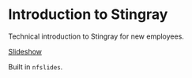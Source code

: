# Introduction to Stingray

Technical introduction to Stingray for new employees.

[Slideshow](http://htmlpreview.github.io/?https://rawgit.com/niklasfrykholm/introduction-to-stingray/master/index.html)

Built in `nfslides`.

